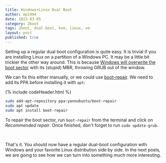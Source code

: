 ```yaml
---
title: Windows+Linux Dual Boot
author: mp1994
date: 2022-03-05
category: 2boot
tags: 2boot, dual boot, kvm, linux, vm
layout: post
published: true
---
```


Setting up a regular dual boot configuration is quite easy. It is trivial if you are installing Linux on a partition of a Windows PC. It may be a little bit trickier the other way around. This is because [Windows will overwrite the boot sector](https://unix.stackexchange.com/a/68587/437761) with its (stupid) MBR, throwing GRUB out of the window. 

We can fix this either manually, or we could use [boot-repair](https://sourceforge.net/projects/boot-repair/). We need to add its PPA before installing it with `apt`:

{% include codeHeader.html %}
``` bash
sudo add-apt-repository ppa:yannubuntu/boot-repair
sudo apt update
sudo apt install boot-repair
```

To repair the boot sector, run `boot-repair` from the terminal and click on _Recommended repair_. Once finished, don't forget to run `sudo update-grub`.

&nbsp; <!-- vertical space -->

That's it. You should now have a regular dual-boot configuration with Windows and your favorite Linux distribution side by side. In the next posts, we are going to see how we can turn into something much more interesting.